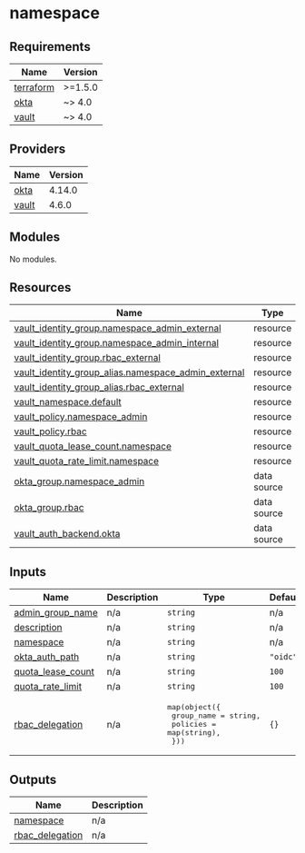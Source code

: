 # namespace

<!-- BEGIN_TF_DOCS -->
## Requirements

| Name | Version |
|------|---------|
| <a name="requirement_terraform"></a> [terraform](#requirement\_terraform) | >=1.5.0 |
| <a name="requirement_okta"></a> [okta](#requirement\_okta) | ~> 4.0 |
| <a name="requirement_vault"></a> [vault](#requirement\_vault) | ~> 4.0 |

## Providers

| Name | Version |
|------|---------|
| <a name="provider_okta"></a> [okta](#provider\_okta) | 4.14.0 |
| <a name="provider_vault"></a> [vault](#provider\_vault) | 4.6.0 |

## Modules

No modules.

## Resources

| Name | Type |
|------|------|
| [vault_identity_group.namespace_admin_external](https://registry.terraform.io/providers/hashicorp/vault/latest/docs/resources/identity_group) | resource |
| [vault_identity_group.namespace_admin_internal](https://registry.terraform.io/providers/hashicorp/vault/latest/docs/resources/identity_group) | resource |
| [vault_identity_group.rbac_external](https://registry.terraform.io/providers/hashicorp/vault/latest/docs/resources/identity_group) | resource |
| [vault_identity_group_alias.namespace_admin_external](https://registry.terraform.io/providers/hashicorp/vault/latest/docs/resources/identity_group_alias) | resource |
| [vault_identity_group_alias.rbac_external](https://registry.terraform.io/providers/hashicorp/vault/latest/docs/resources/identity_group_alias) | resource |
| [vault_namespace.default](https://registry.terraform.io/providers/hashicorp/vault/latest/docs/resources/namespace) | resource |
| [vault_policy.namespace_admin](https://registry.terraform.io/providers/hashicorp/vault/latest/docs/resources/policy) | resource |
| [vault_policy.rbac](https://registry.terraform.io/providers/hashicorp/vault/latest/docs/resources/policy) | resource |
| [vault_quota_lease_count.namespace](https://registry.terraform.io/providers/hashicorp/vault/latest/docs/resources/quota_lease_count) | resource |
| [vault_quota_rate_limit.namespace](https://registry.terraform.io/providers/hashicorp/vault/latest/docs/resources/quota_rate_limit) | resource |
| [okta_group.namespace_admin](https://registry.terraform.io/providers/okta/okta/latest/docs/data-sources/group) | data source |
| [okta_group.rbac](https://registry.terraform.io/providers/okta/okta/latest/docs/data-sources/group) | data source |
| [vault_auth_backend.okta](https://registry.terraform.io/providers/hashicorp/vault/latest/docs/data-sources/auth_backend) | data source |

## Inputs

| Name | Description | Type | Default | Required |
|------|-------------|------|---------|:--------:|
| <a name="input_admin_group_name"></a> [admin\_group\_name](#input\_admin\_group\_name) | n/a | `string` | n/a | yes |
| <a name="input_description"></a> [description](#input\_description) | n/a | `string` | n/a | yes |
| <a name="input_namespace"></a> [namespace](#input\_namespace) | n/a | `string` | n/a | yes |
| <a name="input_okta_auth_path"></a> [okta\_auth\_path](#input\_okta\_auth\_path) | n/a | `string` | `"oidc"` | no |
| <a name="input_quota_lease_count"></a> [quota\_lease\_count](#input\_quota\_lease\_count) | n/a | `string` | `100` | no |
| <a name="input_quota_rate_limit"></a> [quota\_rate\_limit](#input\_quota\_rate\_limit) | n/a | `string` | `100` | no |
| <a name="input_rbac_delegation"></a> [rbac\_delegation](#input\_rbac\_delegation) | n/a | <pre>map(object({<br/>    group_name = string,<br/>    policies   = map(string),<br/>  }))</pre> | `{}` | no |

## Outputs

| Name | Description |
|------|-------------|
| <a name="output_namespace"></a> [namespace](#output\_namespace) | n/a |
| <a name="output_rbac_delegation"></a> [rbac\_delegation](#output\_rbac\_delegation) | n/a |
<!-- END_TF_DOCS -->
